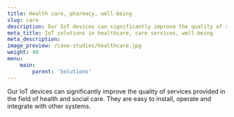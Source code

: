 ```yaml
---
title: Health care, pharmacy, well-being
slug: care
description: Our IoT devices can significantly improve the quality of services provided in the field of health and social care.
meta_title: IoT solutions in healthcare, care services, well-being
meta_description: 
image_preview: /case-studies/healthcare.jpg
weight: 40
menu:
    main:
        parent: 'Solutions'
---
```


Our IoT devices can significantly improve the quality of services provided in the field of health and social care. They are easy to install, operate and integrate with other systems.